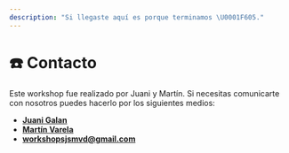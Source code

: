 ```yaml
---
description: "Si llegaste aquí es porque terminamos \U0001F605."
---
```


# ☎️ Contacto

Este workshop fue realizado por Juani y Martín. Si necesitas comunicarte con nosotros puedes hacerlo por los siguientes medios:

* [**Juani Galan**](https://twitter.com/JuaniGalan23)
* [**Martín Varela**](https://twitter.com/martinvarelaaaa)
* **workshopsjsmvd@gmail.com**



